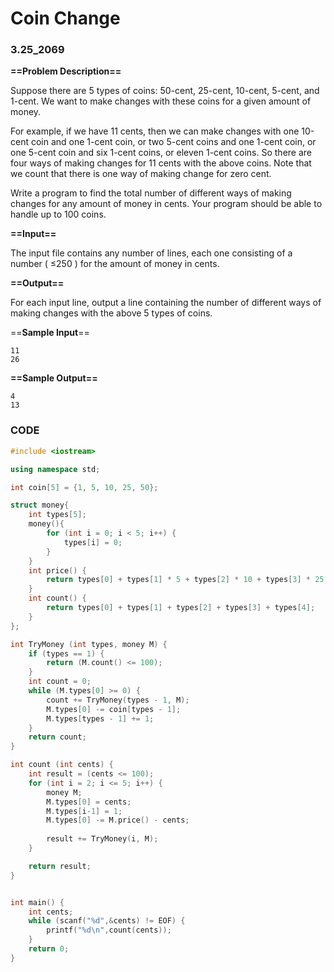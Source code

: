 # Coin Change

### 3.25_2069

**==Problem Description==**

Suppose there are 5 types of coins: 50-cent, 25-cent, 10-cent, 5-cent, and 1-cent. We want to make changes with these coins for a given amount of money.

For example, if we have 11 cents, then we can make changes with one 10-cent coin and one 1-cent coin, or two 5-cent coins and one 1-cent coin, or one 5-cent coin and six 1-cent coins, or eleven 1-cent coins. So there are four ways of making changes for 11 cents with the above coins. Note that we count that there is one way of making change for zero cent.

Write a program to find the total number of different ways of making changes for any amount of money in cents. Your program should be able to handle up to 100 coins.

**==Input==**

The input file contains any number of lines, each one consisting of a number ( ≤250 ) for the amount of money in cents.

**==Output==**

For each input line, output a line containing the number of different ways of making changes with the above 5 types of coins.

==**Sample Input**==

```
11
26
```

**==Sample Output==**

```
4
13
```

 

### CODE

```cpp
#include <iostream>

using namespace std;

int coin[5] = {1, 5, 10, 25, 50};

struct money{
    int types[5];
    money(){
        for (int i = 0; i < 5; i++) {
            types[i] = 0;
        }
    }
    int price() {
        return types[0] + types[1] * 5 + types[2] * 10 + types[3] * 25 + types[4] * 50;
    }
    int count() {
        return types[0] + types[1] + types[2] + types[3] + types[4];
    }
};

int TryMoney (int types, money M) {
    if (types == 1) {
        return (M.count() <= 100);
    }
    int count = 0;
    while (M.types[0] >= 0) {
        count += TryMoney(types - 1, M);
        M.types[0] -= coin[types - 1];
        M.types[types - 1] += 1;
    }
    return count;
}

int count (int cents) {
    int result = (cents <= 100);
    for (int i = 2; i <= 5; i++) {
        money M;
        M.types[0] = cents;
        M.types[i-1] = 1;
        M.types[0] -= M.price() - cents;
        
        result += TryMoney(i, M);
    }

    return result;
}


int main() {
    int cents;
    while (scanf("%d",&cents) != EOF) {
        printf("%d\n",count(cents));
    }
    return 0;
}
```

